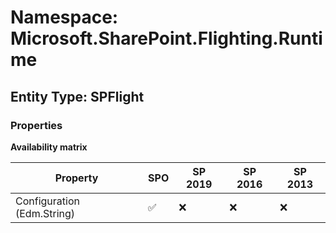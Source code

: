 # Namespace: Microsoft.SharePoint.Flighting.Runtime

## Entity Type: SPFlight

### Properties

**Availability matrix**

Property | SPO | SP 2019 | SP 2016 | SP 2013
----------|-----|---------|---------|--------
Configuration (Edm.String) | ✅ | ❌ | ❌ | ❌

